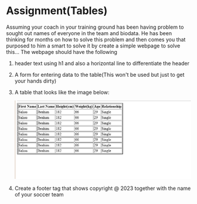 # Assignment(Tables)

Assuming your coach in your training ground has been having problem to sought out names of everyone in the team and biodata. He has been thinking for months on how to solve this problem and then comes you that purposed to him a smart to solve it by create a simple webpage to solve this... The webpage should have the following

1. header text using h1 and also a horizontal line to differentiate the header

2. A form for entering data to the table(This won't be used but just to get your hands dirty)

3. A table that looks like the image below:
   
   ![tableassignment.PNG](tableassignment.PNG)
   
   

4. Create a footer tag that shows copyright @ 2023 together with the name of your soccer team
